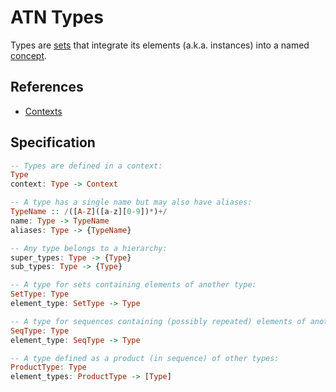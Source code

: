 # ATN Types

Types are [sets](https://en.wikipedia.org/wiki/Set_(mathematics)) that integrate its elements (a.k.a. instances) into a named [concept](https://en.wikipedia.org/wiki/Concept).

## References

- [Contexts](../Contexts)

## Specification

```haskell
-- Types are defined in a context:
Type
context: Type -> Context

-- A type has a single name but may also have aliases:
TypeName :: /([A-Z]([a-z][0-9])*)+/
name: Type -> TypeName
aliases: Type -> {TypeName}

-- Any type belongs to a hierarchy:
super_types: Type -> {Type}
sub_types: Type -> {Type}

-- A type for sets containing elements of another type:
SetType: Type
element_type: SetType -> Type

-- A type for sequences containing (possibly repeated) elements of another type:
SeqType: Type
element_type: SeqType -> Type

-- A type defined as a product (in sequence) of other types:
ProductType: Type
element_types: ProductType -> [Type]
```
